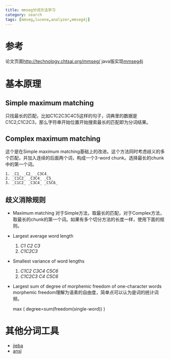 ```yaml
---
title: mmseg分词方法学习
category: search
tags: [mmseg,lucene,analyzer,mmseg4j]
---
```

# 参考
论文页面<http://technology.chtsai.org/mmseg/>
java版实现[mmseg4j](https://code.google.com/p/mmseg4j/)


# 基本原理
## Simple maximum matching
只找最长的匹配，比如C1C2C3C4C5这样的句子，词典里的数据是C1C2,C1C2C3，那么字符串开始位置开始搜索最长的匹配即为分词结果。

## Complex maximum matching
这个是在Simple maximum matching基础上的改进。这个方法同时考虑歧义的多个匹配，并加入连续的后面两个词，构成一个3-word chunk。选择最长的chunk中的第一个词。

	1. _C1_ _C2_ _C3C4_
	2. _C1C2_ _C3C4_ _C5_
	3. _C1C2_ _C3C4_ _C5C6_

## 歧义消除规则
* Maximum matching
对于Simple方法，取最长的匹配，对于Complex方法，取最长的chunk的第一个词。如果有多个切分方法的长度一样，使用下面的规则。

* Largest average word length

	1. _C1_ _C2_ _C3_
	2. _C1C2C3_

* Smallest variance of word lengths

	1. _C1C2_ _C3C4_ _C5C6_
	2. _C1C2C3_ _C4_ _C5C6_

* Largest sum of degree of morphemic freedom of one-character words
morphemic freedom理解为语素的自由度，简单点可以认为是词的统计词频。

	max ( degree=sum(freedom(single-word)) ) 

# 其他分词工具
* [jieba](https://github.com/fxsjy/jieba)
* [ansj](https://github.com/ansjsun/ansj_seg)
